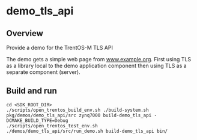 # demo\_tls\_api

## Overview

Provide a demo for the TrentOS-M TLS API

The demo gets a simple web page from www.example.org. First using TLS as a
library local to the demo application component then using TLS as a separate
component (server).

## Build and run
```console
cd <SDK_ROOT_DIR>
./scripts/open_trentos_build_env.sh ./build-system.sh pkg/demos/demo_tls_api/src zynq7000 build-demo_tls_api -DCMAKE_BUILD_TYPE=Debug
./scripts/open_trentos_test_env.sh ./demos/demo_tls_api/src/run_demo.sh build-demo_tls_api bin/
```

